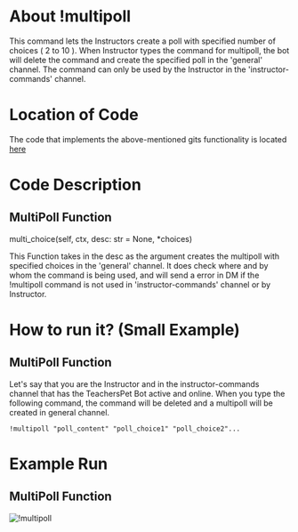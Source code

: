 # About !multipoll
This command lets the Instructors create a poll with specified number of choices ( 2 to 10 ). When Instructor types the command for multipoll, 
the bot will delete the command and create the specified poll in the 'general' channel. The command can only be used by the Instructor in the 'instructor-commands' channel.

# Location of Code
The code that implements the above-mentioned gits functionality is located [here](https://github.com/War-Keeper/TeachersPetBot/blob/main/cogs/polling.py)

# Code Description
## MultiPoll Function

multi_choice(self, ctx, desc: str = None, *choices)

This Function takes in the desc as the argument creates the multipoll with specified choices in the 'general' channel. 
It does check where and by whom the command is being used, and will send a error in DM if the !multipoll command is not used in 'instructor-commands' channel or by Instructor.

# How to run it? (Small Example)
## MultiPoll Function
Let's say that you are the Instructor and in the instructor-commands channel that has the TeachersPet Bot active and online. 
When you type the following command, the command will be deleted and a multipoll will be created in general channel.
```
!multipoll "poll_content" "poll_choice1" "poll_choice2"...
```

# Example Run
## MultiPoll Function
![!multipoll](https://github.com/War-Keeper/TeachersPetBot/blob/main/images/gifs/polling/multipoll.gif)